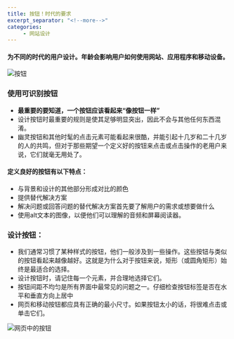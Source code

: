 ```yaml
---
title: 按钮！时代的要求
excerpt_separator: "<!--more-->"
categories:
     - 网站设计
---
```


#### 为不同的时代的用户设计。年龄会影响用户如何使用网站、应用程序和移动设备。
<!--more-->
![按钮](/zengziyi/assets/images/按钮.jpg)

### 使用可识别按钮

- **最重要的要知道，一个按钮应该看起来“像按钮一样”**
- 设计按钮时最重要的规则是使其足够明显突出，因此不会与其他任何东西混淆。
- 幽灵按钮和其他时髦的点击元素可能看起来很酷，并能引起十几岁和二十几岁的人的共鸣，但对于那些期望一个定义好的按钮来点击或点击操作的老用户来说，它们就毫无用处了。

#### 定义良好的按钮有以下特点：

- 与背景和设计的其他部分形成对比的颜色
- 提供替代解决方案
- 解决问题或回答问题的替代解决方案首先要了解用户的需求或想要做什么
- 使用alt文本的图像，以便他们可以理解的音频和屏幕阅读器。

### 设计按钮：

- 我们通常习惯了某种样式的按钮，他们一般涉及到一些操作。这些按钮与类似的按钮看起来越像越好。这就是为什么对于按钮来说，矩形（或圆角矩形）始终是最适合的选择。
- 设计按钮时，请记住每一个元素，并合理地选择它们。
- 按钮间距不均匀是所有界面中最常见的问题之一。仔细检查按钮标签是否在水平和垂直方向上居中
- 网页和移动按钮都应具有正确的最小尺寸。如果按钮太小的话，将很难点击或单击它们。

![网页中的按钮](/zengziyi/assets/images/网页中的按钮.jpg)